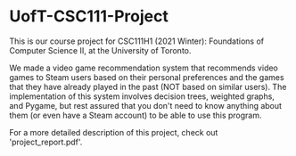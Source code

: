 # UofT-CSC111-Project
This is our course project for CSC111H1 (2021 Winter): Foundations of Computer Science II, at the University of Toronto.

We made a video game recommendation system that recommends video games to Steam users based on their personal preferences and the games that they have already played in the past (NOT based on similar users). The implementation of this system involves decision trees, weighted graphs, and Pygame, but rest assured that you don't need to know anything about them (or even have a Steam account) to be able to use this program.

For a more detailed description of this project, check out 'project_report.pdf'.
